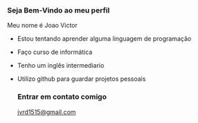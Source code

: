 ### Seja Bem-Vindo ao meu perfil

Meu nome é Joao Victor

- Estou tentando aprender alguma linguagem de programação
- Faço curso de informática
- Tenho um inglês intermediario
- Utilizo github para guardar projetos pessoais

  ### Entrar em contato comigo

  jvrd1515@gmail.com

